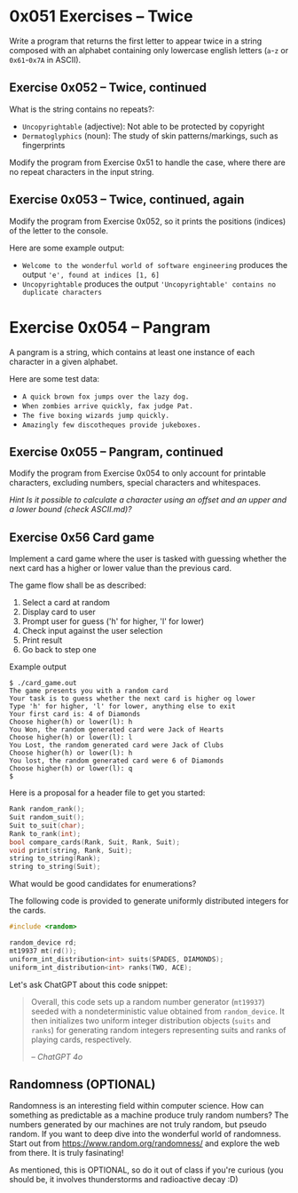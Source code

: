 # 0x051 Exercises – Twice
Write a program that returns the first letter to appear twice in a string composed with an alphabet containing only lowercase english letters (`a`-`z` or `0x61`-`0x7A` in ASCII).

## Exercise 0x052 – Twice, continued
What is the string contains no repeats?:
- `Uncopyrightable` (adjective): Not able to be protected by copyright
- `Dermatoglyphics` (noun): The study of skin patterns/markings, such as fingerprints

Modify the program from Exercise 0x51 to handle the case, where there are no repeat characters in the input string.

## Exercise 0x053 – Twice, continued, again
Modify the program from Exercise 0x052, so it prints the positions (indices) of the letter to the console.

Here are some example output:
- `Welcome to the wonderful world of software engineering` produces the output
`'e', found at indices [1, 6]`
- `Uncopyrightable` produces the output `'Uncopyrightable' contains no duplicate characters`

# Exercise 0x054 – Pangram
A pangram is a string, which contains at least one instance of each character in a given
alphabet.

Here are some test data:
- `A quick brown fox jumps over the lazy dog.`
- `When zombies arrive quickly, fax judge Pat.`
- `The five boxing wizards jump quickly.`
- `Amazingly few discotheques provide jukeboxes.`

## Exercise 0x055 – Pangram, continued

Modify the program from Exercise 0x054 to only account for printable characters, excluding numbers, special characters and whitespaces.

_Hint Is it possible to calculate a character using an offset and an upper and a lower bound (check ASCII.md)?_

## Exercise 0x56 Card game
Implement a card game where the user is tasked with guessing whether the next card has a higher or lower value than the previous card.

The game flow shall be as described:
1. Select a card at random
2. Display card to user
3. Prompt user for guess ('h' for higher, 'l' for lower)
4. Check input against the user selection
5. Print result
6. Go back to step one

Example output
```console
$ ./card_game.out
The game presents you with a random card
Your task is to guess whether the next card is higher og lower
Type 'h' for higher, 'l' for lower, anything else to exit
Your first card is: 4 of Diamonds
Choose higher(h) or lower(l): h
You Won, the random generated card were Jack of Hearts
Choose higher(h) or lower(l): l
You Lost, the random generated card were Jack of Clubs
Choose higher(h) or lower(l): h
You lost, the random generated card were 6 of Diamonds
Choose higher(h) or lower(l): q
$
```

Here is a proposal for a header file to get you started:

```cpp
Rank random_rank();
Suit random_suit();
Suit to_suit(char);
Rank to_rank(int);
bool compare_cards(Rank, Suit, Rank, Suit);
void print(string, Rank, Suit);
string to_string(Rank);
string to_string(Suit);
```

What would be good candidates for enumerations?

The following code is provided to generate uniformly distributed integers for the cards.
```cpp
#include <random>

random_device rd;
mt19937 mt(rd());
uniform_int_distribution<int> suits(SPADES, DIAMONDS);
uniform_int_distribution<int> ranks(TWO, ACE);
```
Let's ask ChatGPT about this code snippet:
> Overall, this code sets up a random number generator (`mt19937`) seeded with a nondeterministic value obtained from `random_device`. It then initializes two uniform integer distribution objects (`suits` and `ranks`) for generating random integers representing suits and ranks of playing cards, respectively. 
>
> _– ChatGPT 4o_

## Randomness (OPTIONAL)
Randomness is an interesting field within computer science. How can something as
predictable as a machine produce truly random numbers? The numbers generated by
our machines are not truly random, but pseudo random. If you want to deep dive into the
wonderful world of randomness. Start out from https://www.random.org/randomness/ and
explore the web from there. It is truly fasinating!

As mentioned, this is OPTIONAL, so do it out of class if you're curious (you should be, it
involves thunderstorms and radioactive decay :D)